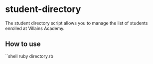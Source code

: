# student-directory

The student directory script allows you to manage the list of students enrolled at Villains Academy.

## How to use ##

``shell
ruby directory.rb
```
